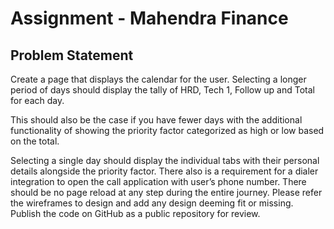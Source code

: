 # Assignment - Mahendra Finance

## Problem Statement

Create a page that displays the calendar for the user. Selecting a longer period of days
should display the tally of HRD, Tech 1, Follow up and Total for each day.

This should also be the case if you have fewer days with the additional functionality of
showing the priority factor categorized as high or low based on the total.

Selecting a single day should display the individual tabs with their personal details alongside
the priority factor. There also is a requirement for a dialer integration to open the call
application with user’s phone number. There should be no page reload at any step during
the entire journey. Please refer the wireframes to design and add any design deeming fit or
missing. Publish the code on GitHub as a public repository for review.
